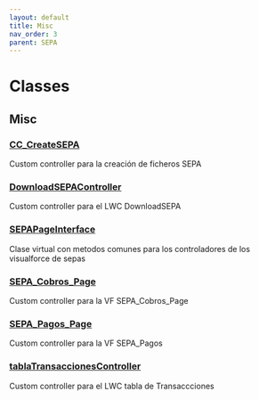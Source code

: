 ```yaml
---
layout: default
title: Misc
nav_order: 3
parent: SEPA
---
```


# Classes

## Misc

### [CC_CreateSEPA](CC_CreateSEPA.md)

Custom controller para la creación de ficheros SEPA

### [DownloadSEPAController](DownloadSEPAController.md)

Custom controller para el LWC DownloadSEPA

### [SEPAPageInterface](SEPAPageInterface.md)

Clase virtual con metodos comunes para los controladores de los visualforce de sepas

### [SEPA_Cobros_Page](SEPA_Cobros_Page.md)

Custom controller para la VF SEPA_Cobros_Page

### [SEPA_Pagos_Page](SEPA_Pagos_Page.md)

Custom controller para la VF SEPA_Pagos

### [tablaTransaccionesController](tablaTransaccionesController.md)

Custom controller para el LWC tabla de Transaccciones
